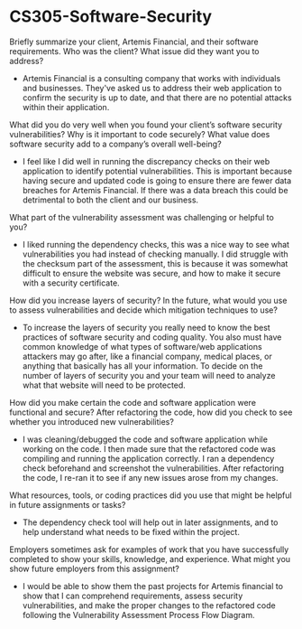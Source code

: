 # CS305-Software-Security

Briefly summarize your client, Artemis Financial, and their software requirements. Who was the client? What issue did they want you to address?
  - Artemis Financial is a consulting company that works with individuals and businesses. They've asked us to address their web application to confirm the security is up to date, and that there are no potential attacks within their application. 


What did you do very well when you found your client’s software security vulnerabilities? Why is it important to code securely? What value does software security add to a company’s overall well-being?
  - I feel like I did well in running the discrepancy checks on their web application to identify potential vulnerabilities. This is important because having secure and updated code is going to ensure there are fewer data breaches for Artemis Financial. If there was a data breach this could be detrimental to both the client and our business. 


What part of the vulnerability assessment was challenging or helpful to you?
-	I liked running the dependency checks, this was a nice way to see what vulnerabilities you had instead of checking manually. I did struggle with the checksum part of the assessment, this is because it was somewhat difficult to ensure the website was secure, and how to make it secure with a security certificate. 


How did you increase layers of security? In the future, what would you use to assess vulnerabilities and decide which mitigation techniques to use?
-	To increase the layers of security you really need to know the best practices of software security and coding quality. You also must have common knowledge of what types of software/web applications attackers may go after, like a financial company, medical places, or anything that basically has all your information. To decide on the number of layers of security you and your team will need to analyze what that website will need to be protected. 


How did you make certain the code and software application were functional and secure? After refactoring the code, how did you check to see whether you introduced new vulnerabilities?
-	I was cleaning/debugged the code and software application while working on the code. I then made sure that the refactored code was compiling and running the application correctly. I ran a dependency check beforehand and screenshot the vulnerabilities. After refactoring the code, I re-ran it to see if any new issues arose from my changes. 


What resources, tools, or coding practices did you use that might be helpful in future assignments or tasks?
-	The dependency check tool will help out in later assignments, and to help understand what needs to be fixed within the project.


Employers sometimes ask for examples of work that you have successfully completed to show your skills, knowledge, and experience. What might you show future employers from this assignment?
-	I would be able to show them the past projects for Artemis financial to show that I can comprehend requirements, assess security vulnerabilities, and make the proper changes to the refactored code following the Vulnerability Assessment Process Flow Diagram. 


